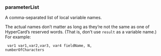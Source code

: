 ### parameterList

A comma-separated list of local variable names. 

The actual names don’t matter as long as they’re not the same as one of HyperCard’s reserved words. (That is, don’t use <code>result</code> as a variable name.) For example:

<code><pre>
var1
var1,var2,var3, var4
fieldName, N, numberOfCharacters
</pre></code>

